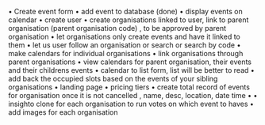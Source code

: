 • Create event form
• add event to database (done)
• display events on calendar
• create user
• create organisations linked to user, link to parent organisation (parent organisation code) , to be approved by parent organisation
• let organisations only create events and have it linked to them
• let us user follow an organisation or search or search by code
• make calendars for individual organisations
• link organisations through parent organisations
• view calendars for parent organisation, their events and their childrens events
• calendar to list form, list will be better to read 
• add back the occupied slots based on the events of your sibling organisations
• landing page
• pricing tiers 
• create total record of events for organisation once it is not cancelled , name, desc, location, date time
• 
• insighto clone for each organisation to run votes on which event to haves
• add images for each organisation


